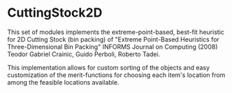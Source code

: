 # CuttingStock2D

This set of modules implements the extreme-point-based, best-fit heuristic for 2D Cutting Stock (bin packing) of "Extreme Point-Based Heuristics for Three-Dimensional Bin Packing" INFORMS Journal on Computing (2008) Teodor Gabriel Crainic, Guido Perboli, Roberto Tadei.

This implementation allows for custom sorting of the objects and easy customization of the merit-functions for choosing each item's location from among the feasible locations available.
